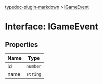 [typedoc-plugin-markdown](../README.md) > [IGameEvent](../interfaces/igameevent.md)



# Interface: IGameEvent


## Properties

| Name  | Type                
| ------ | ------------------- 
| id | `number`
| name | `string`


